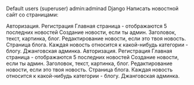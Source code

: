 Default users
(superuser) admin:adminad
Django
Написать новостной сайт со страницами:

Авторизация.
Регистрация
Главная страница - отображаются 5 последних новостей
Создание новости, если ты админ. Заголовок, текст, картинка, блог.
Редактирование новости, если это твоя новость.
Страница блога. Каждая новость относится к какой-нибудь категории - блогу.
Джанговская админка.
Авторизация. Регистрация Главная страница - отображаются 5 последних новостей Создание новости, если ты админ. Заголовок, текст, картинка, блог. Редактирование новости, если это твоя новость. Страница блога. Каждая новость относится к какой-нибудь категории - блогу. Джанговская админка.
